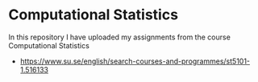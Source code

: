 # Computational Statistics

In this repository I have uploaded my assignments from the course Computational Statistics 
- https://www.su.se/english/search-courses-and-programmes/st5101-1.516133 
